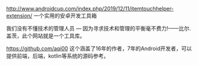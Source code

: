 http://www.androidcup.com/index.php/2019/12/11/itemtouchhelper-extension/     一个实用的安卓开发工具箱

我们没有不懂技术的管理人员 — 因为寻求技术和管理的平衡毫不费力!——比尔.盖茨，此个网站就是一个工具库。

https://github.com/aqi00  这个涵盖了16年的作者，7年的Android开发者，可以提供前端，后端，kotlin等系统的源码参考。